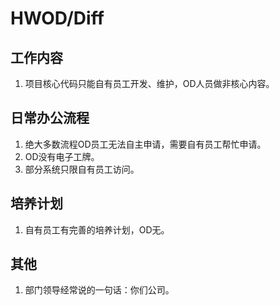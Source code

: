 # HWOD/Diff


## 工作内容

1. 项目核心代码只能自有员工开发、维护，OD人员做非核心内容。

## 日常办公流程

1. 绝大多数流程OD员工无法自主申请，需要自有员工帮忙申请。
2. OD没有电子工牌。
3. 部分系统只限自有员工访问。

## 培养计划

1. 自有员工有完善的培养计划，OD无。

## 其他

1. 部门领导经常说的一句话：你们公司。
